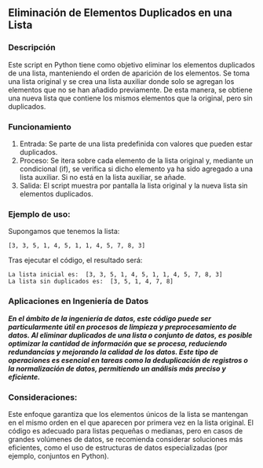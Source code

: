 ## Eliminación de Elementos Duplicados en una Lista
### Descripción
Este script en Python tiene como objetivo eliminar los elementos duplicados de una lista, manteniendo el orden de aparición de los elementos. Se toma una lista original y se crea una lista auxiliar donde solo se agregan los elementos que no se han añadido previamente. De esta manera, se obtiene una nueva lista que contiene los mismos elementos que la original, pero sin duplicados.

### Funcionamiento
1. Entrada: Se parte de una lista predefinida con valores que pueden estar duplicados.
2. Proceso: Se itera sobre cada elemento de la lista original y, mediante un condicional (if), se verifica si dicho elemento ya ha sido agregado a una lista auxiliar. Si no está en la lista auxiliar, se añade.
3. Salida: El script muestra por pantalla la lista original y la nueva lista sin elementos duplicados.
### Ejemplo de uso:
Supongamos que tenemos la lista:

```
[3, 3, 5, 1, 4, 5, 1, 1, 4, 5, 7, 8, 3]
```

Tras ejecutar el código, el resultado será:

```
La lista inicial es:  [3, 3, 5, 1, 4, 5, 1, 1, 4, 5, 7, 8, 3]
La lista sin duplicados es:  [3, 5, 1, 4, 7, 8]
```
### Aplicaciones en Ingeniería de Datos
***En el ámbito de la ingeniería de datos, este código puede ser particularmente útil en procesos de limpieza y preprocesamiento de datos. Al eliminar duplicados de una lista o conjunto de datos, es posible optimizar la cantidad de información que se procesa, reduciendo redundancias y mejorando la calidad de los datos. Este tipo de operaciones es esencial en tareas como la deduplicación de registros o la normalización de datos, permitiendo un análisis más preciso y eficiente.***
### Consideraciones:
Este enfoque garantiza que los elementos únicos de la lista se mantengan en el mismo orden en el que aparecen por primera vez en la lista original.
El código es adecuado para listas pequeñas o medianas, pero en casos de grandes volúmenes de datos, se recomienda considerar soluciones más eficientes, como el uso de estructuras de datos especializadas (por ejemplo, conjuntos en Python).
